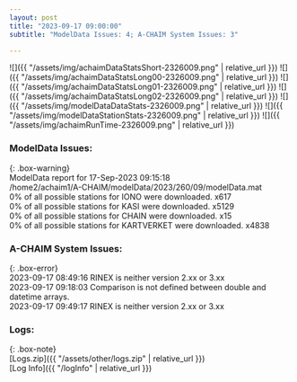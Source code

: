 ```yaml
---
layout: post
title: "2023-09-17 09:00:00"
subtitle: "ModelData Issues: 4; A-CHAIM System Issues: 3"

---
```


![]({{ "/assets/img/achaimDataStatsShort-2326009.png" | relative_url }})
![]({{ "/assets/img/achaimDataStatsLong00-2326009.png" | relative_url }})
![]({{ "/assets/img/achaimDataStatsLong01-2326009.png" | relative_url }})
![]({{ "/assets/img/achaimDataStatsLong02-2326009.png" | relative_url }})
![]({{ "/assets/img/modelDataDataStats-2326009.png" | relative_url }})
![]({{ "/assets/img/modelDataStationStats-2326009.png" | relative_url }})
![]({{ "/assets/img/achaimRunTime-2326009.png" | relative_url }})


### ModelData Issues:  
  
{: .box-warning}  
 ModelData report for 17-Sep-2023 09:15:18   
 /home2/achaim1/A-CHAIM/modelData/2023/260/09/modelData.mat   
 0% of all possible stations for IONO were downloaded. x617   
 0% of all possible stations for KASI were downloaded. x5129   
 0% of all possible stations for CHAIN were downloaded. x15   
 0% of all possible stations for KARTVERKET were downloaded. x4838   
  
### A-CHAIM System Issues:  
  
{: .box-error}  
2023-09-17 08:49:16 RINEX is neither version 2.xx or 3.xx  
2023-09-17 09:18:03 Comparison is not defined between double and datetime arrays.  
2023-09-17 09:49:17 RINEX is neither version 2.xx or 3.xx  

### Logs:  
  
{: .box-note}  
[Logs.zip]({{ "/assets/other/logs.zip" | relative_url }})  
[Log Info]({{ "/logInfo" | relative_url }})  
